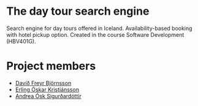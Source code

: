 # The day tour search engine
Search engine for day tours offered in Iceland. Availability-based booking with hotel pickup option. Created in the course Software Development (HBV401G). 

# Project members
- [Davíð Freyr Björnsson](http://github.com/dfb2/)
- [Erling Óskar Kristjánsson](https://github.com/eokristjans/)
- [Andrea Ósk Sigurðardóttir](https://github.com/aos26/)
